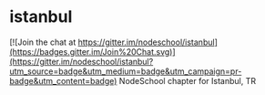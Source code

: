 # istanbul

[![Join the chat at https://gitter.im/nodeschool/istanbul](https://badges.gitter.im/Join%20Chat.svg)](https://gitter.im/nodeschool/istanbul?utm_source=badge&utm_medium=badge&utm_campaign=pr-badge&utm_content=badge)
NodeSchool chapter for Istanbul, TR

